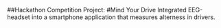 ##Hackathon Competition Project:
#Mind Your Drive
Integrated EEG-headset into a smartphone application that measures alterness in drivers.
